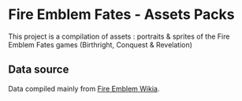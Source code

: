 # Fire Emblem Fates - Assets Packs

This project is a compilation of assets : portraits & sprites of the Fire Emblem Fates games (Birthright, Conquest & Revelation)

## Data source

Data compiled mainly from [Fire Emblem Wikia](http://fireemblem.wikia.com).

